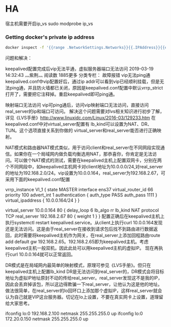 # HA



宿主机需要开启ip_vs
sudo modprobe ip_vs


### Getting docker's private ip address

```sh
docker inspect -f '{{range .NetworkSettings.Networks}}{{.IPAddress}}{{end}}' $(docker-compose ps -q)
```

问题和解决：

keepalived配置完成后vip无法平通，虚拟服务器端口无法访问
2019-03-19 14:32:43 灬紫荆灬 阅读数 1885更多
分类专栏： 故障报错
vip无法ping通
keepalived.conf中vip配置好后，通过ip addr可以看到vip已经顺利挂载，但是无法ping通，并且防火墙都已关闭，原因是keepalived.conf配置中默认vrrp_strict打开了，需要把它注释掉。重启keepalived即可ping通。

映射端口无法访问
vip可ping通后，访问vip映射端口无法访问，直接访问real_server的ip和端口可访问。
解决这个问题需要对lvs相关知识进行初步了解，详见《LVS手册》http://www.linuxidc.com/Linux/2016-03/129233.htm
在keepalived.conf中对virtual_server配置有
lb_kind可以设置为NAT、DR、TUN。这个选项直接关系到你做的 virtual_server和real_server能否进行正确映射。

NAT模式和路由器NAT模式类似，用于访问client和real_server在不同网段实现通信。如果你在一个局域网内做负载均衡选用NAT，那恭喜你，你肯定是无法访问。可以做个NAT模式的测试，需要在keepalived主机上配置双网卡，分别在两个不同网段中，如keepalived主机网卡对client地址为10.0.0.0/24,对real_server的地址为192.168.2.0/24。vip设置为10.0.0.164，real_server为192.168.2.67，可采用下面的keepalived.conf配置

vrrp_instance VI_1 {
state MASTER
interface ens37
virtual_router_id 66
priority 100
advert_int 1
authentication {
    auth_type PASS
    auth_pass 1111
}
virtual_ipaddress {
    10.0.0.164/24
}
}

virtual_server 10.0.0.164 80 {
delay_loop 6
lb_algo rr
lb_kind NAT
protocol TCP
real_server 192.168.2.67 80
   {
         weight 1
}
}
配置正确后在keepalived主机上执行systemctl restart keepalived.service。从client上执行curl 10.0.0.164发现还是无法访问。这是由于real_server在接收到请求包后找不到路由进行数据返回，此时需要将keepalived主机作为网关，在real_server上添加回程路由route add default gw 192.168.2.65。192.168.2.65即为keepalived主机。考虑keepalived主机一般双机，因此此处可以用keepalived主机的虚拟IP。 现在再执行curl 10.0.0.164就可以正常返回。

DR模式是在局域网内最简单的映射模式，原理可参见《LVS手册》。但只在keepalived主机上配置lb_kind DR是无法访问到real_server的，DR模式会将目标地址为虚拟IP地址原封不动的传给real_server。real_server发现这不是我的IP，因此会丢弃掉该包，所以这边得欺骗一下real_server，让他认为这是他的地址。做法很简单，在real_server的lo回环口上添加那个虚拟IP，这样real_server就会认为自己就是VIP这台服务器。切记在lo上设置，不要在真实网卡上设置，道理留给大家思考。

ifconfig lo:0 192.168.2.100 netmask 255.255.255.0 up
ifconfig lo:0 172.20.0.150  netmask 255.255.255.0 up

